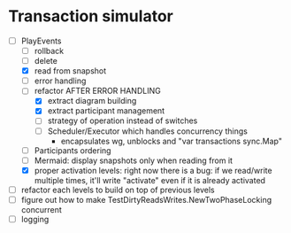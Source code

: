# Transaction simulator

- [ ] PlayEvents
    - [ ] rollback
    - [ ] delete
    - [x] read from snapshot
    - [ ] error handling
    - [ ] refactor AFTER ERROR HANDLING
      - [x] extract diagram building
      - [x] extract participant management
      - [ ] strategy of operation instead of switches
      - [ ] Scheduler/Executor which handles concurrency things
        - encapsulates wg, unblocks and "var transactions sync.Map"
    - [ ] Participants ordering
    - [ ] Mermaid: display snapshots only when reading from it
    - [x] proper activation levels: right now there is a bug: if we read/write multiple times, it'll write "activate" even if it is already activated
- [ ] refactor each levels to build on top of previous levels
- [ ] figure out how to make TestDirtyReadsWrites.NewTwoPhaseLocking concurrent
- [ ] logging
